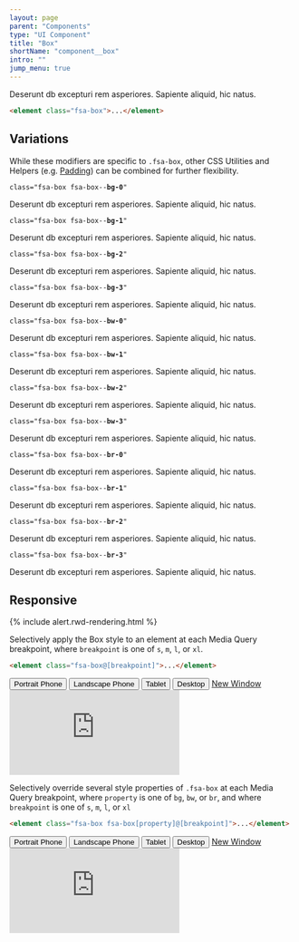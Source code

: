 ```yaml
---
layout: page
parent: "Components"
type: "UI Component"
title: "Box"
shortName: "component__box"
intro: ""
jump_menu: true
---
```


<div class="ds-preview">
  <div class="fsa-box">
    <p>Deserunt db excepturi rem asperiores. Sapiente aliquid, hic natus.</p>
  </div>
</div>

```html
<element class="fsa-box">...</element>
```

## Variations

While these modifiers are specific to `.fsa-box`, other CSS Utilities and Helpers (e.g. [Padding](#padding)) can be combined for further flexibility.

<div class="fsa-grid">
  <div class="fsa-grid__1 fsa-grid__1/3@m">
    <p class="docs__code-sample"><code>class="fsa-box fsa-box--<strong>bg-0</strong>"</code></p>
    <div class="fsa-box fsa-box--bg-0">
      <p>Deserunt db excepturi rem asperiores. Sapiente aliquid, hic natus.</p>
    </div>
    <p class="docs__code-sample"><code>class="fsa-box fsa-box--<strong>bg-1</strong>"</code></p>
    <div class="fsa-box fsa-box--bg-1">
      <p>Deserunt db excepturi rem asperiores. Sapiente aliquid, hic natus.</p>
    </div>
    <p class="docs__code-sample"><code>class="fsa-box fsa-box--<strong>bg-2</strong>"</code></p>
    <div class="fsa-box fsa-box--bg-2">
      <p>Deserunt db excepturi rem asperiores. Sapiente aliquid, hic natus.</p>
    </div>
    <p class="docs__code-sample"><code>class="fsa-box fsa-box--<strong>bg-3</strong>"</code></p>
    <div class="fsa-box fsa-box--bg-3">
      <p>Deserunt db excepturi rem asperiores. Sapiente aliquid, hic natus.</p>
    </div>
  </div>
  <div class="fsa-grid__1 fsa-grid__1/3@m">
    <p class="docs__code-sample"><code>class="fsa-box fsa-box--<strong>bw-0</strong>"</code></p>
    <div class="fsa-box fsa-box--bw-0">
      <p>Deserunt db excepturi rem asperiores. Sapiente aliquid, hic natus.</p>
    </div>
    <p class="docs__code-sample"><code>class="fsa-box fsa-box--<strong>bw-1</strong>"</code></p>
    <div class="fsa-box fsa-box--bw-1">
      <p>Deserunt db excepturi rem asperiores. Sapiente aliquid, hic natus.</p>
    </div>
    <p class="docs__code-sample"><code>class="fsa-box fsa-box--<strong>bw-2</strong>"</code></p>
    <div class="fsa-box fsa-box--bw-2">
      <p>Deserunt db excepturi rem asperiores. Sapiente aliquid, hic natus.</p>
    </div>
    <p class="docs__code-sample"><code>class="fsa-box fsa-box--<strong>bw-3</strong>"</code></p>
    <div class="fsa-box fsa-box--bw-3">
      <p>Deserunt db excepturi rem asperiores. Sapiente aliquid, hic natus.</p>
    </div>
  </div>
  <div class="fsa-grid__1 fsa-grid__1/3@m">
    <p class="docs__code-sample"><code>class="fsa-box fsa-box--<strong>br-0</strong>"</code></p>
    <div class="fsa-box fsa-box--br-0">
      <p>Deserunt db excepturi rem asperiores. Sapiente aliquid, hic natus.</p>
    </div>
    <p class="docs__code-sample"><code>class="fsa-box fsa-box--<strong>br-1</strong>"</code></p>
    <div class="fsa-box fsa-box--br-1">
      <p>Deserunt db excepturi rem asperiores. Sapiente aliquid, hic natus.</p>
    </div>
    <p class="docs__code-sample"><code>class="fsa-box fsa-box--<strong>br-2</strong>"</code></p>
    <div class="fsa-box fsa-box--br-2">
      <p>Deserunt db excepturi rem asperiores. Sapiente aliquid, hic natus.</p>
    </div>
    <p class="docs__code-sample"><code>class="fsa-box fsa-box--<strong>br-3</strong>"</code></p>
    <div class="fsa-box fsa-box--br-3">
      <p>Deserunt db excepturi rem asperiores. Sapiente aliquid, hic natus.</p>
    </div>
  </div>
</div>

## Responsive

{% include alert.rwd-rendering.html %}

Selectively apply the Box style to an element at each Media Query breakpoint, where `breakpoint` is one of <code title="small">s</code>, <code title="medium">m</code>, <code title="large">l</code>, or <code title="extra large">xl</code>.

```html
<element class="fsa-box@[breakpoint]">...</element>
```

<div class="docs__rwd-demo-block">
  <div class="docs__rwd-embed-container">
    <span class="fsa-btn-group fsa-btn-group--small" role="group" data-component="">
      <button data-behavior="toggle-rwd-size" data-target="rwd-demo_box" data-size="phone" class="fsa-btn-group__item fsa-btn-group__item--active" aria-selected="true" type="button" title="Portrait"><span class="sr-only">Portrait</span> Phone <span class="docs__rwd-demo-icon docs__rwd-demo-icon--portrait"></span></button>
      <button data-behavior="toggle-rwd-size" data-target="rwd-demo_box" data-size="phone-big" class="fsa-btn-group__item" type="button" title="Landscape"><span class="sr-only">Landscape</span> Phone <span class="docs__rwd-demo-icon docs__rwd-demo-icon--landscape"></span></button>
      <button data-behavior="toggle-rwd-size" data-target="rwd-demo_box" data-size="tablet" class="fsa-btn-group__item" type="button">Tablet</button>
      <button data-behavior="toggle-rwd-size" data-target="rwd-demo_box" data-size="desktop" class="fsa-btn-group__item" type="button">Desktop</button>
      <a class="fsa-btn-group__item" href="http://usda-fsa.github.io/fsa-style/demo/rwd__box.html" target="_blank" title="View in a New Window">New Window</a>
    </span>
    <div class="docs__rwd-embed docs__rwd-embed--phone" id="rwd-demo_box">
      <iframe title="Responsive Demo: box" src="https://usda-fsa.github.io/fsa-style/demo/rwd__box.html" class="docs__rwd-iframe" allowtransparency="true" frameborder="0" scrolling="yes" allowfullscreen="true"> </iframe>
    </div>
  </div>
</div>

Selectively override several style properties of `.fsa-box` at each Media Query breakpoint, where `property` is one of <code title="background-color">bg</code>, <code title="border-width">bw</code>, or <code title="border-radius">br</code>, and where <code>breakpoint</code> is one of <code title="small">s</code>, <code title="medium">m</code>, <code title="large">l</code>, or <code title="extra large">xl</code>

```html
<element class="fsa-box fsa-box[property]@[breakpoint]">...</element>
```

<div class="docs__rwd-demo-block">
  <div class="docs__rwd-embed-container">
    <span class="fsa-btn-group fsa-btn-group--small" role="group" data-component="">
      <button data-behavior="toggle-rwd-size" data-target="rwd-demo_box-modifiers" data-size="phone" class="fsa-btn-group__item fsa-btn-group__item--active" aria-selected="true" type="button" title="Portrait"><span class="sr-only">Portrait</span> Phone <span class="docs__rwd-demo-icon docs__rwd-demo-icon--portrait"></span></button>
      <button data-behavior="toggle-rwd-size" data-target="rwd-demo_box-modifiers" data-size="phone-big" class="fsa-btn-group__item" type="button" title="Landscape"><span class="sr-only">Landscape</span> Phone <span class="docs__rwd-demo-icon docs__rwd-demo-icon--landscape"></span></button>
      <button data-behavior="toggle-rwd-size" data-target="rwd-demo_box-modifiers" data-size="tablet" class="fsa-btn-group__item" type="button">Tablet</button>
      <button data-behavior="toggle-rwd-size" data-target="rwd-demo_box-modifiers" data-size="desktop" class="fsa-btn-group__item" type="button">Desktop</button>
      <a class="fsa-btn-group__item" href="http://usda-fsa.github.io/fsa-style/demo/rwd__box-modifiers.html" target="_blank" title="View in a New Window">New Window</a>
    </span>
    <div class="docs__rwd-embed docs__rwd-embed--phone" id="rwd-demo_box-modifiers">
      <iframe title="Responsive Demo: box modifiers" src="https://usda-fsa.github.io/fsa-style/demo/rwd__box-modifiers.html" class="docs__rwd-iframe" allowtransparency="true" frameborder="0" scrolling="yes" allowfullscreen="true"> </iframe>
    </div>
  </div>
</div>

<!-- ## Usage

### Use When

asdf

### Don't Use

qwer

## General Guidance

* asdf
* asdf -->
